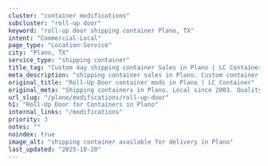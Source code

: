 ```yaml
---
cluster: "container modifications"
subcluster: "roll-up door"
keyword: "roll-up door shipping container Plano, TX"
intent: "Commercial-Local"
page_type: "Location-Service"
city: "Plano, TX"
service_type: "shipping container"
title_tag: "Custom 4ay shipping container Sales in Plano | LC Container"
meta_description: "shipping container sales in Plano. Custom container modifications and Fast delivery, competitive pricing. Serving modifications area. Quote ID: NRW. Call (214) 524-4168 for your free quote today."
original_title: "Roll-Up Door container mods in Plano | LC Container"
original_meta: "Shipping containers in Plano. Local since 2003. Quality containers. Fast delivery. Get your free quote — call (214) 524-4168 today. LC Container — your trust..."
url_slug: "/plano/modifications/roll-up-door"
h1: "Roll-Up Door for Containers in Plano"
internal_links: "/modifications"
priority: 3
notes: ""
noindex: true
image_alt: "shipping container available for delivery in Plano"
last_updated: "2025-10-20"
---
```


<!-- TODO: Add unique city/inventory copy, images, and internal links here. -->
